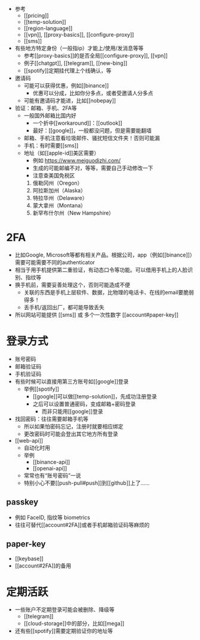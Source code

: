 - 参考
  - [[pricing]]
  - [[temp-solution]]
  - [[region-language]]
  - [[vpn]], [[proxy-basics]], [[configure-proxy]]
  - [[sms]]
- 有些地方特定身份（一般指ip）才能上/使用/发消息等等
  - 参考[[proxy-basics]]的是否全局[[configure-proxy]], [[vpn]]
  - 例子[[chatgpt]], [[telegram]], [[new-bing]]
  - [[spotify]]定期挂代理上个线确认，等
- 邀请码
  - 可能可以获得优惠，例如[[binance]]
    - 优惠可以分成，比如你分多点，或者受邀请人分多点
  - 可能有邀请码才能进，比如[[nobepay]]
- 验证：邮箱、手机、2FA等
  - 一般国外邮箱比国内好
    - 一个折中[[workaround]]：[[outlook]]
    - 最好：[[google]]，一般都没问题，但是需要能翻墙
  - 邮箱、手机注意看垃圾邮件、骚扰短信文件夹！否则可能漏
  - 手机：有时需要[[sms]]
  - 地址（如[[apple-id]]美区需要）
    - 例如 https://www.meiguodizhi.com/
    - 生成的可能邮编不对，等等，需要自己手动修改一下
    - 注意查美国免税区
    1. 俄勒冈州（Oregon）
    2. 阿拉斯加州（Alaska）
    3. 特拉华州（Delaware）
    4. 蒙大拿州（Montana）
    5. 新罕布什尔州（New Hampshire）
# 2FA
- 比如Google, Microsoft等都有相关产品。根据公司，app（例如[[binance]]）需要可能需要不同的authenticator
- 相当于用手机提供第二重验证，有动态口令等功能。可以借用手机上的人脸识别、指纹等
- 换手机前，需要妥善处理这个，否则可能造成不便
  - 关联的东西是手机上层软件、数据，比物理的电话卡、在线的email要脆弱得多！
  - 丢手机/返回出厂，都可能导致丢失
- 所以网站可能提供 [[sms]] 或 多个一次性数字 [[account#paper-key]]
# 登录方式
- 账号密码
- 邮箱验证码
- 手机验证码
- 有些时候可以直接用第三方账号如[[google]]登录
  - 举例[[spotify]]
    - [[google]]可以做[[temp-solution]]，先成功注册登录
    - 之后可以设置普通密码，变成邮箱+密码登录
      - 而非只能用[[google]]登录
- 找回密码：往往需要邮箱手机等
  - 所以如果怕密码忘记，注册时就要相应绑定
  - 更改密码时可能会登出其它地方所有登录
- [[web-api]]
  - 自动化时用
  - 举例
    - [[binance-api]]
    - [[openai-api]]
  - 常常也有“账号密码”一说
  - 特别小心不要[[push-pull#push]]到[[github]]上了……
## passkey
- 例如 FaceID, 指纹等 biometrics
- 往往可替代[[account#2FA]]或者手机邮箱验证码等麻烦的
## paper-key
- [[keybase]]
- [[account#2FA]]的备用
# 定期活跃
  - 一些账户不定期登录可能会被删除、降级等
    - [[telegram]]
    - [[cloud-storage]]中的部分，比如[[mega]]
  - 还有些[[spotify]]需要定期验证你的地址等